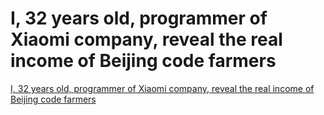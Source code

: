 # I, 32 years old, programmer of Xiaomi company, reveal the real income of Beijing code farmers
[I, 32 years old, programmer of Xiaomi company, reveal the real income of Beijing code farmers](https://aiwithcloud.com/2022/09/19/i_32_years_old_programmer_of_xiaomi_company_reveal_the_real_income_of_beijing_code_farmers/)